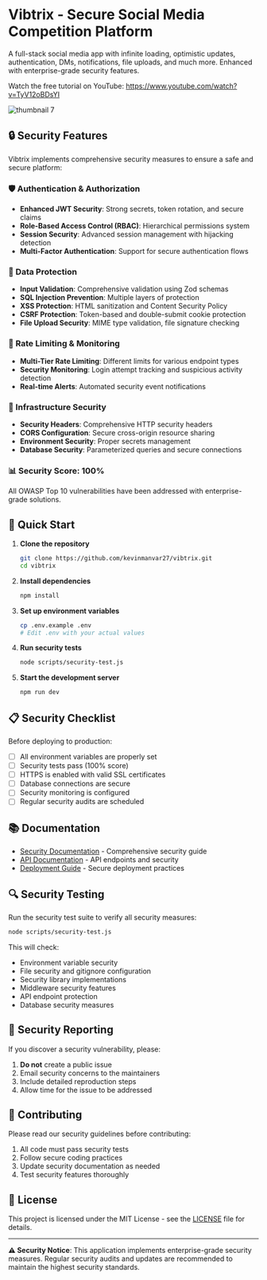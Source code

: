 # Vibtrix - Secure Social Media Competition Platform

A full-stack social media app with infinite loading, optimistic updates, authentication, DMs, notifications, file uploads, and much more. Enhanced with enterprise-grade security features.

Watch the free tutorial on YouTube: https://www.youtube.com/watch?v=TyV12oBDsYI

![thumbnail 7](https://github.com/user-attachments/assets/686b37e4-3d16-4bc4-a7f2-9d152c3addf5)

## 🔒 Security Features

Vibtrix implements comprehensive security measures to ensure a safe and secure platform:

### 🛡️ Authentication & Authorization
- **Enhanced JWT Security**: Strong secrets, token rotation, and secure claims
- **Role-Based Access Control (RBAC)**: Hierarchical permissions system
- **Session Security**: Advanced session management with hijacking detection
- **Multi-Factor Authentication**: Support for secure authentication flows

### 🔐 Data Protection
- **Input Validation**: Comprehensive validation using Zod schemas
- **SQL Injection Prevention**: Multiple layers of protection
- **XSS Protection**: HTML sanitization and Content Security Policy
- **CSRF Protection**: Token-based and double-submit cookie protection
- **File Upload Security**: MIME type validation, file signature checking

### 🚦 Rate Limiting & Monitoring
- **Multi-Tier Rate Limiting**: Different limits for various endpoint types
- **Security Monitoring**: Login attempt tracking and suspicious activity detection
- **Real-time Alerts**: Automated security event notifications

### 🔧 Infrastructure Security
- **Security Headers**: Comprehensive HTTP security headers
- **CORS Configuration**: Secure cross-origin resource sharing
- **Environment Security**: Proper secrets management
- **Database Security**: Parameterized queries and secure connections

### 📊 Security Score: 100%

All OWASP Top 10 vulnerabilities have been addressed with enterprise-grade solutions.

## 🚀 Quick Start

1. **Clone the repository**
   ```bash
   git clone https://github.com/kevinmanvar27/vibtrix.git
   cd vibtrix
   ```

2. **Install dependencies**
   ```bash
   npm install
   ```

3. **Set up environment variables**
   ```bash
   cp .env.example .env
   # Edit .env with your actual values
   ```

4. **Run security tests**
   ```bash
   node scripts/security-test.js
   ```

5. **Start the development server**
   ```bash
   npm run dev
   ```

## 📋 Security Checklist

Before deploying to production:

- [ ] All environment variables are properly set
- [ ] Security tests pass (100% score)
- [ ] HTTPS is enabled with valid SSL certificates
- [ ] Database connections are secure
- [ ] Security monitoring is configured
- [ ] Regular security audits are scheduled

## 📚 Documentation

- [Security Documentation](./SECURITY.md) - Comprehensive security guide
- [API Documentation](./docs/api.md) - API endpoints and security
- [Deployment Guide](./docs/deployment.md) - Secure deployment practices

## 🔍 Security Testing

Run the security test suite to verify all security measures:

```bash
node scripts/security-test.js
```

This will check:
- Environment variable security
- File security and gitignore configuration
- Security library implementations
- Middleware security features
- API endpoint protection
- Database security measures

## 🚨 Security Reporting

If you discover a security vulnerability, please:

1. **Do not** create a public issue
2. Email security concerns to the maintainers
3. Include detailed reproduction steps
4. Allow time for the issue to be addressed

## 🤝 Contributing

Please read our security guidelines before contributing:

1. All code must pass security tests
2. Follow secure coding practices
3. Update security documentation as needed
4. Test security features thoroughly

## 📄 License

This project is licensed under the MIT License - see the [LICENSE](LICENSE) file for details.

---

**⚠️ Security Notice**: This application implements enterprise-grade security measures. Regular security audits and updates are recommended to maintain the highest security standards.
